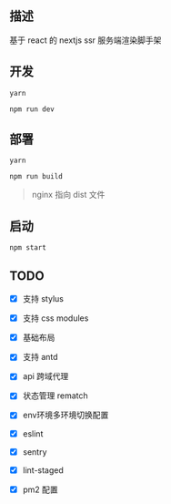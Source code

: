 ## 描述

基于 react 的 nextjs ssr 服务端渲染脚手架

## 开发

```
yarn
```

```
npm run dev
```

## 部署

```
yarn
```

```
npm run build
```

> nginx 指向 dist 文件

##  启动

```
npm start
```

## TODO

- [x] 支持 stylus
- [x] 支持 css modules
- [x] 基础布局
- [x] 支持 antd
- [x] api 跨域代理
- [x] 状态管理 rematch
- [x] env环境多环境切换配置
- [x] eslint
- [x] sentry
- [x] lint-staged
- [x] pm2 配置



